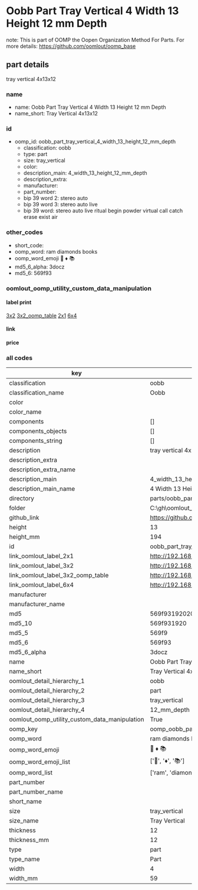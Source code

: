 # Oobb Part Tray Vertical 4 Width 13 Height 12 mm Depth  

note: This is part of OOMP the Oopen Organization Method For Parts. For more details: https://github.com/oomlout/oomp_base

##  part details
  



tray vertical 4x13x12



### name
* name: Oobb Part Tray Vertical 4 Width 13 Height 12 mm Depth
* name_short: Tray Vertical 4x13x12 
### id
* oomp_id: oobb_part_tray_vertical_4_width_13_height_12_mm_depth
  * classification: oobb
  * type: part
  * size: tray_vertical
  * color: 
  * description_main: 4_width_13_height_12_mm_depth
  * description_extra: 
  * manufacturer: 
  * part_number: 
  * bip 39 word 2: stereo auto
  * bip 39 word 3: stereo auto live
  * bip 39 word: stereo auto live ritual begin powder virtual call catch erase exist air

### other_codes
* short_code: 
* oomp_word: ram diamonds books
* oomp_word_emoji :ram: :diamonds: :books:
* md5_6_alpha: 3docz
* md5_6: 569f93






### oomlout_oomp_utility_custom_data_manipulation
#### label print
[3x2](http://192.168.1.245:1112/?label=oomp%203docz)
[3x2_oomp_table](http://192.168.1.108:1112/?label=oomp%203docz)
[2x1](http://192.168.1.242:1112/?label=oomp%203docz)
[6x4](http://192.168.1.55:1112/?label=oomp%203docz)    

#### link

                              

#### price







### all codes 
| key | value |  
| --- | --- |  
| classification | oobb |  
| classification_name | Oobb |  
| color |  |  
| color_name |  |  
| components | [] |  
| components_objects | [] |  
| components_string | [] |  
| description | tray vertical 4x13x12 |  
| description_extra |  |  
| description_extra_name |  |  
| description_main | 4_width_13_height_12_mm_depth |  
| description_main_name | 4 Width 13 Height 12 mm Depth |  
| directory | parts/oobb_part_tray_vertical_4_width_13_height_12_mm_depth |  
| folder | C:\gh\oomlout_oobb_version_4_generated_parts\parts\oobb_part_tray_vertical_4_width_13_height_12_mm_depth |  
| github_link | https://github.com/oomlout/oomlout_oomp_part_src/tree/main/parts/oobb_part_tray_vertical_4_width_13_height_12_mm_depth |  
| height | 13 |  
| height_mm | 194 |  
| id | oobb_part_tray_vertical_4_width_13_height_12_mm_depth |  
| link_oomlout_label_2x1 | http://192.168.1.242:1112/?label=oomp%203docz |  
| link_oomlout_label_3x2 | http://192.168.1.245:1112/?label=oomp%203docz |  
| link_oomlout_label_3x2_oomp_table | http://192.168.1.108:1112/?label=oomp%203docz |  
| link_oomlout_label_6x4 | http://192.168.1.55:1112/?label=oomp%203docz |  
| manufacturer |  |  
| manufacturer_name |  |  
| md5 | 569f931920207e8ea48a2ba90543e6ac |  
| md5_10 | 569f931920 |  
| md5_5 | 569f9 |  
| md5_6 | 569f93 |  
| md5_6_alpha | 3docz |  
| name | Oobb Part Tray Vertical 4 Width 13 Height 12 mm Depth |  
| name_short | Tray Vertical 4x13x12  |  
| oomlout_detail_hierarchy_1 | oobb |  
| oomlout_detail_hierarchy_2 | part |  
| oomlout_detail_hierarchy_3 | tray_vertical |  
| oomlout_detail_hierarchy_4 | 12_mm_depth |  
| oomlout_oomp_utility_custom_data_manipulation | True |  
| oomp_key | oomp_oobb_part_tray_vertical_4_width_13_height_12_mm_depth |  
| oomp_word | ram diamonds books |  
| oomp_word_emoji | :ram: :diamonds: :books: |  
| oomp_word_emoji_list | [':ram:', ':diamonds:', ':books:'] |  
| oomp_word_list | ['ram', 'diamonds', 'books'] |  
| part_number |  |  
| part_number_name |  |  
| short_name |  |  
| size | tray_vertical |  
| size_name | Tray Vertical |  
| thickness | 12 |  
| thickness_mm | 12 |  
| type | part |  
| type_name | Part |  
| width | 4 |  
| width_mm | 59 |  
